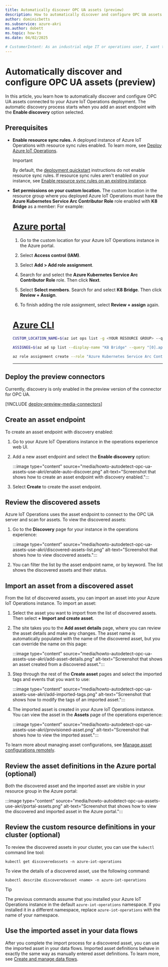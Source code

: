```yaml
---
title: Automatically discover OPC UA assets (preview)
description: How to automatically discover and configure OPC UA assets at the edge
author: dominicbetts
ms.subservice: azure-akri
ms.author: dobett
ms.topic: how-to 
ms.date: 04/02/2025

# CustomerIntent: As an industrial edge IT or operations user, I want to discover and create OPC UA assets in my industrial edge environment so that I can reduce manual configuration overhead. 
---
```


# Automatically discover and configure OPC UA assets (preview)

In this article, you learn how to automatically discover and configure OPC UA assets connected to your Azure IoT Operations deployment. The automatic discovery process starts when you add an asset endpoint with the **Enable discovery** option selected.

## Prerequisites

- **Enable resource sync rules.** A deployed instance of Azure IoT Operations with resource sync rules enabled. To learn more, see [Deploy Azure IoT Operations](../deploy-iot-ops/overview-deploy.md).

    > [!IMPORTANT]
    > By default, the [deployment quickstart](../get-started-end-to-end-sample/quickstart-deploy.md) instructions do not enable resource sync rules. If resource sync rules aren't enabled on your instance, see [Enable resource sync rules on an existing instance](../troubleshoot/troubleshoot.md#you-want-to-enable-resource-sync-rules-on-an-existing-instance).

- **Set permissions on your custom location.** The custom location in the resource group where you deployed Azure IoT Operations must have the **Azure Kubernetes Service Arc Contributor Role** role enabled with **K8 Bridge** as a member: For example:

    # [Azure portal](#tab/portal)

    1. Go to the custom location for your Azure IoT Operations instance in the Azure portal.

    1. Select **Access control (IAM)**.

    1. Select **Add > Add role assignment**.

    1. Search for and select the **Azure Kubernetes Service Arc Contributor Role** role. Then click **Next**.

    1. Select **Select members**. Search for and select **K8 Bridge**. Then click **Review + Assign**.

    1. To finish adding the role assignment, select **Review + assign** again.

    # [Azure CLI](#tab/cli)

    ```bash
    CUSTOM_LOCATION_NAME=$(az iot ops list -g <YOUR RESOURCE GROUP> --query "[0].extendedLocation.name" -o tsv)
    
    ASSIGNEE=$(az ad sp list --display-name "K8 Bridge" --query "[0].appId" -o tsv)
    
    az role assignment create --role "Azure Kubernetes Service Arc Contributor Role" --assignee $ASSIGNEE --scope $CUSTOM_LOCATION_NAME
    ```

    ---

## Deploy the preview connectors

Currently, discovery is only enabled in the preview version of the connector for OPC UA.

[!INCLUDE [deploy-preview-media-connectors](../includes/deploy-preview-media-connectors.md)]

## Create an asset endpoint

To create an asset endpoint with discovery enabled:

1. Go to your Azure IoT Operations instance in the operations experience web UI.

1. Add a new asset endpoint and select the **Enable discovery** option:

    :::image type="content" source="media/howto-autodetect-opc-ua-assets-use-akri/enable-auto-discover.png" alt-text="Screenshot that shows how to create an asset endpoint with discovery enabled.":::

1. Select **Create** to create the asset endpoint.

## Review the discovered assets

Azure IoT Operations uses the asset endpoint to connect to the OPC UA server and scan for assets. To view the discovered assets:

1. Go to the **Discovery** page for your instance in the operations experience:

    :::image type="content" source="media/howto-autodetect-opc-ua-assets-use-akri/discovered-assets-list.png" alt-text="Screenshot that shows how to view discovered assets.":::

1. You can filter the list by the asset endpoint name, or by keyword. The list shows the discovered assets and their status.

## Import an asset from a discovered asset

From the list of discovered assets, you can import an asset into your Azure IoT Operations instance. To import an asset:

1. Select the asset you want to import from the list of discovered assets. Then select **+ Import and create asset**.

1. The site takes you to the **Add asset details** page, where you can review the asset details and make any changes. The asset name is automatically populated with the name of the discovered asset, but you can override the name on this page:

    :::image type="content" source="media/howto-autodetect-opc-ua-assets-use-akri/add-asset-details.png" alt-text="Screenshot that shows an asset created from a discovered asset.":::

1. Step through the rest of the **Create asset** pages and select the imported tags and events that you want to use:

    :::image type="content" source="media/howto-autodetect-opc-ua-assets-use-akri/add-imported-tags.png" alt-text="Screenshot that shows how to modify the tags of an imported asset.":::

1. The imported asset is created in your Azure IoT Operations instance. You can view the asset in the **Assets** page of the operations experience:

    :::image type="content" source="media/howto-autodetect-opc-ua-assets-use-akri/provisioned-asset.png" alt-text="Screenshot that shows how to view the imported asset.":::

To learn more about managing asset configurations, see [Manage asset configurations remotely](howto-manage-assets-remotely.md).

## Review the asset definitions in the Azure portal (optional)

Both the discovered asset and the imported asset are visible in your resource group in the Azure portal:

:::image type="content" source="media/howto-autodetect-opc-ua-assets-use-akri/portal-assets.png" alt-text="Screenshot that shows how to view the discovered and imported asset in the Azure portal.":::

## Review the custom resource definitions in your cluster (optional)

To review the discovered assets in your cluster, you can use the `kubectl` command line tool:

```console
kubectl get discoveredassets -n azure-iot-operations
```

To view the details of a discovered asset, use the following command:

```console
kubectl describe discoveredasset <name> -n azure-iot-operations
```

> [!TIP]
> The previous commands assume that you installed your Azure IoT Operations instance in the default `azure-iot-operations` namespace. If you installed it in a different namespace, replace `azure-iot-operations` with the name of your namespace.

## Use the imported asset in your data flows

After you complete the import process for a discovered asset, you can use the imported asset in your data flows. Imported asset definitions behave in exactly the same way as manually entered asset definitions. To learn more, see [Create and manage data flows](../connect-to-cloud/howto-create-dataflow.md).
